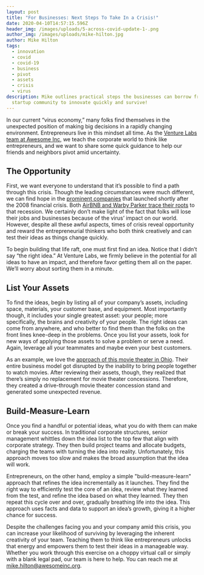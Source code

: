 ```yaml
---
layout: post
title: "For Businesses: Next Steps To Take In a Crisis!"
date: 2020-04-10T14:57:15.596Z
header_img: /images/uploads/5-across-covid-update-1-.png
author_img: /images/uploads/mike-hilton.jpg
author: Mike Hilton
tags:
  - innovation
  - covid
  - covid-19
  - business
  - pivot
  - assets
  - crisis
  - virus
description: Mike outlines practical steps the businesses can borrow from the
  startup community to innovate quickly and survive!
---
```

In our current “virus economy,” many folks find themselves in the unexpected position of making big decisions in a rapidly changing environment. Entrepreneurs live in this mindset all time. As the [Venture Labs team at Awesome Inc](https://www.awesomeinc.org/venture-labs), we teach the corporate world to think like entrepreneurs, and we want to share some quick guidance to help our friends and neighbors pivot amid uncertainty.

## **The Opportunity**

First, we want everyone to understand that it’s possible to find a path through this crisis. Though the leading circumstances were much different, we can find hope in the [prominent companies](https://twitter.com/yuris/status/1236380762326224896?lang=en) that launched shortly after the 2008 financial crisis. Both [AirBNB and Warby Parker trace their roots](https://www.inc.com/anne-gherini/6-iconic-companies-that-succeeded-during-a-recession.html) to that recession. We certainly don’t make light of the fact that folks will lose their jobs and businesses because of the virus’ impact on our world. However, despite all these awful aspects, times of crisis reveal opportunity and reward the entrepreneurial thinkers who both think creatively and can test their ideas as things change quickly.

To begin building that life raft, one must first find an idea. Notice that I didn’t say “the right idea.” At Venture Labs, we firmly believe in the potential for all ideas to have an impact, and therefore favor getting them all on the paper. We’ll worry about sorting them in a minute.

## **List Your Assets**

To find the ideas, begin by listing all of your company’s assets, including space, materials, your customer base, and equipment. Most importantly though, it includes your single greatest asset: your people; more specifically, the brains and creativity of your people. The right ideas can come from anywhere, and who better to find them than the folks on the front lines knee-deep in the problems. Once you list your assets, look for new ways of applying those assets to solve a problem or serve a need. Again, leverage all your teammates and maybe even your best customers.

As an example, we love the [approach of this movie theater in Ohio](https://www.delgazette.com/news/83016/popping-in-for-movie-treats). Their entire business model got disrupted by the inability to bring people together to watch movies. After reviewing their assets, though, they realized that there’s simply no replacement for movie theater concessions. Therefore, they created a drive-through movie theater concession stand and generated some unexpected revenue.

## **Build-Measure-Learn**

Once you find a handful or potential ideas, what you do with them can make or break your success. In traditional corporate structures, senior management whittles down the idea list to the top few that align with corporate strategy. They then build project teams and allocate budgets, charging the teams with turning the idea into reality. Unfortunately, this approach moves too slow and makes the broad assumption that the idea will work.

Entrepreneurs, on the other hand, employ a simple "build-measure-learn" approach that refines the idea incrementally as it launches. They find the right way to efficiently test the core of an idea, review what they learned from the test, and refine the idea based on what they learned. They then repeat this cycle over and over, gradually breathing life into the idea. This approach uses facts and data to support an idea’s growth, giving it a higher chance for success.

Despite the challenges facing you and your company amid this crisis, you can increase your likelihood of surviving by leveraging the inherent creativity of your team. Teaching them to think like entrepreneurs unlocks that energy and empowers them to test their ideas in a manageable way. Whether you work through this exercise on a choppy virtual call or simply with a blank legal pad, our team is here to help. You can reach me at [mike.hilton@awesomeinc.org](mailto:mike.hilton@awesomeinc.org).